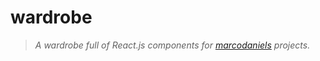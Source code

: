 # wardrobe

> _A wardrobe full of React.js components for [marcodaniels](https://marcodaniels.com)  projects._

